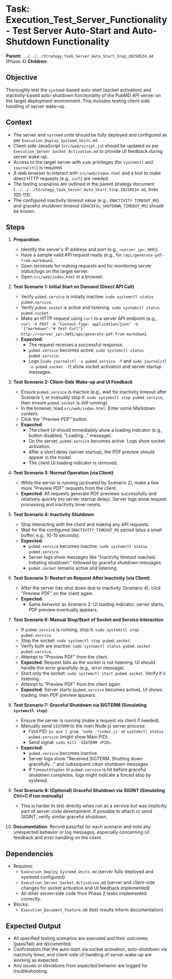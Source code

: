 # Task: Execution_Test_Server_Functionality - Test Server Auto-Start and Auto-Shutdown Functionality
   **Parent:** `../../../Strategy_Task_Server_Auto_Start_Stop_20250524.md` (Phase 4)
   **Children:**

## Objective
Thoroughly test the `systemd`-based auto-start (socket activation) and inactivity-based auto-shutdown functionality of the PubMD API server on the target deployment environment. This includes testing client-side handling of server wake-up.

## Context
- The server and `systemd` units should be fully deployed and configured as per `Execution_Deploy_Systemd_Units.md`.
- Client-side JavaScript (`src/web/script.js`) should be updated as per `Execution_Server_Socket_Activation.md` to provide UI feedback during server wake-up.
- Access to the target server with `sudo` privileges (for `systemctl` and `journalctl`) is required.
- A web browser to interact with `src/web/index.html` and a tool to make direct HTTP requests (e.g., `curl`) are needed.
- The testing scenarios are outlined in the parent strategy document (`../../../Strategy_Task_Server_Auto_Start_Stop_20250524.md`, lines 105-111).
- The configured inactivity timeout value (e.g., `INACTIVITY_TIMEOUT_MS`) and graceful shutdown timeout (`GRACEFUL_SHUTDOWN_TIMEOUT_MS`) should be known.

## Steps
1.  **Preparation**:
    *   Identify the server's IP address and port (e.g., `<server_ip>:3001`).
    *   Have a sample valid API request ready (e.g., for `/api/generate-pdf-from-markdown`).
    *   Open terminals for making requests and for monitoring server status/logs on the target server.
    *   Open `src/web/index.html` in a browser.

2.  **Test Scenario 1: Initial Start on Demand (Direct API Call)**
    *   Verify `pubmd.service` is initially inactive: `sudo systemctl status pubmd.service`.
    *   Verify `pubmd.socket` is active and listening: `sudo systemctl status pubmd.socket`.
    *   Make an HTTP request using `curl` to a server API endpoint (e.g., `curl -X POST -H "Content-Type: application/json" -d '{"markdown":"# Test Curl"}' http://<server_ip>:3001/api/generate-pdf-from-markdown`).
    *   **Expected**:
        *   The request receives a successful response.
        *   `pubmd.service` becomes active: `sudo systemctl status pubmd.service`.
        *   Logs (`sudo journalctl -u pubmd.service -f` and `sudo journalctl -u pubmd.socket -f`) show socket activation and server startup messages.

3.  **Test Scenario 2: Client-Side Wake-up and UI Feedback**
    *   Ensure `pubmd.service` is inactive (e.g., wait for inactivity timeout after Scenario 1, or manually stop it: `sudo systemctl stop pubmd.service`, then ensure `pubmd.socket` is still running).
    *   In the browser, load `src/web/index.html`. Enter some Markdown content.
    *   Click the "Preview PDF" button.
    *   **Expected**:
        *   The client UI should immediately show a loading indicator (e.g., button disabled, "Loading..." message).
        *   On the server, `pubmd.service` becomes active. Logs show socket activation.
        *   After a short delay (server startup), the PDF preview should appear in the modal.
        *   The client UI loading indicator is removed.

4.  **Test Scenario 3: Normal Operation (via Client)**
    *   While the server is running (activated by Scenario 2), make a few more "Preview PDF" requests from the client.
    *   **Expected**: All requests generate PDF previews successfully and relatively quickly (no server startup delay). Server logs show request processing and inactivity timer resets.

5.  **Test Scenario 4: Inactivity Shutdown**
    *   Stop interacting with the client and making any API requests.
    *   Wait for the configured `INACTIVITY_TIMEOUT_MS` period (plus a small buffer, e.g., 10-15 seconds).
    *   **Expected**:
        *   `pubmd.service` becomes inactive: `sudo systemctl status pubmd.service`.
        *   Server logs show messages like "Inactivity timeout reached. Initiating shutdown." followed by graceful shutdown messages.
        *   `pubmd.socket` remains active and listening.

6.  **Test Scenario 5: Restart on Request After Inactivity (via Client)**
    *   After the server has shut down due to inactivity (Scenario 4), click "Preview PDF" on the client again.
    *   **Expected**:
        *   Same behavior as Scenario 2: UI loading indicator, server starts, PDF preview eventually appears.

7.  **Test Scenario 6: Manual Stop/Start of Socket and Service Interaction**
    *   If `pubmd.service` is running, stop it: `sudo systemctl stop pubmd.service`.
    *   Stop the socket: `sudo systemctl stop pubmd.socket`.
    *   Verify both are inactive: `sudo systemctl status pubmd.socket pubmd.service`.
    *   Attempt to "Preview PDF" from the client.
    *   **Expected**: Request fails as the socket is not listening. UI should handle this error gracefully (e.g., error message).
    *   Start only the socket: `sudo systemctl start pubmd.socket`. Verify it's listening.
    *   Attempt to "Preview PDF" from the client again.
    *   **Expected**: Server starts (`pubmd.service` becomes active), UI shows loading, then PDF preview appears.

8.  **Test Scenario 7: Graceful Shutdown via SIGTERM (Simulating `systemctl stop`)**
    *   Ensure the server is running (make a request via client if needed).
    *   Manually send `SIGTERM` to the main Node.js server process:
        *   Find PID: `ps aux | grep 'node .*index.js'` or `systemctl status pubmd.service` (might show Main PID).
        *   Send signal: `sudo kill -SIGTERM <PID>`.
    *   **Expected**:
        *   `pubmd.service` becomes inactive.
        *   Server logs show "Received SIGTERM. Shutting down gracefully..." and subsequent clean shutdown messages.
        *   If `TimeoutStopSec` in `pubmd.service` is hit before graceful shutdown completes, logs might indicate a forced stop by systemd.

9.  **Test Scenario 8: (Optional) Graceful Shutdown via SIGINT (Simulating Ctrl+C if run manually)**
    *   This is harder to test directly when run as a service but was implicitly part of server code development. If possible to attach or send SIGINT, verify similar graceful shutdown.

10. **Documentation**: Record pass/fail for each scenario and note any unexpected behavior or log messages, especially concerning UI feedback and error handling on the client.

## Dependencies
- Requires:
    - `Execution_Deploy_Systemd_Units.md` (server fully deployed and systemd configured)
    - `Execution_Server_Socket_Activation.md` (server and client-side changes for socket activation and UI feedback implemented)
    - All other server-side code from Phase 2 tasks implemented correctly.
- Blocks:
    - `Execution_Document_Feature.md` (test results inform documentation)

## Expected Output
- All specified testing scenarios are executed and their outcomes (pass/fail) are documented.
- Confirmation that the auto-start via socket activation, auto-shutdown via inactivity timer, and client-side UI handling of server wake-up are working as expected.
- Any issues or deviations from expected behavior are logged for troubleshooting.
